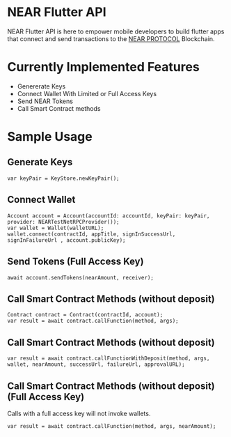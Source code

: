 # NEAR Flutter API

NEAR Flutter API is here to empower mobile developers to build flutter apps that connect and send transactions to the [NEAR PROTOCOL](https://near.org/) Blockchain.

# Currently Implemented Features
- Genererate Keys
- Connect Wallet With Limited or Full Access Keys
- Send NEAR Tokens
- Call Smart Contract methods

# Sample Usage

## Generate Keys
```
var keyPair = KeyStore.newKeyPair();
```

## Connect Wallet
```
Account account = Account(accountId: accountId, keyPair: keyPair, provider: NEARTestNetRPCProvider());
var wallet = Wallet(walletURL);
wallet.connect(contractId, appTitle, signInSuccessUrl, signInFailureUrl , account.publicKey);
```

## Send Tokens (Full Access Key)
```
await account.sendTokens(nearAmount, receiver);
```

## Call Smart Contract Methods (without deposit)
```
Contract contract = Contract(contractId, account);
var result = await contract.callFunction(method, args);
```

## Call Smart Contract Methods (without deposit) 
```
var result = await contract.callFunctionWithDeposit(method, args, wallet, nearAmount, successUrl, failureUrl, approvalURL);
```

## Call Smart Contract Methods (without deposit) (Full Access Key)
Calls with a full access key will not invoke wallets.
```
var result = await contract.callFunction(method, args, nearAmount);
```


